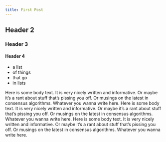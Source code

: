 ```yaml
---
title: First Post
---
```


## Header 2

### Header 3

#### Header 4

- a list
- of things
- that go
- in lists

Here is some body text. It is very nicely written and informative. Or maybe it’s a rant about stuff that’s pissing you off. Or musings on the latest in
consensus algorithms. Whatever you wanna write here. Here is some body text. It is very nicely written and informative. Or maybe it’s a rant about stuff that’s pissing you off. Or musings on the latest in
consensus algorithms. Whatever you wanna write here. Here is some body text. It is very nicely written and informative. Or maybe it’s a rant about stuff that’s pissing you off. Or musings on the latest in
consensus algorithms. Whatever you wanna write here. 
